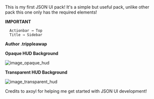 This is my first JSON UI pack! It's a simple but useful pack, unlike other pack this one only has the required elements!

**IMPORTANT**

      Actionbar → Top
      Title → Sidebar

**Author .trippleawap**

**Opaque HUD Background**

![image_opaque_hud](https://github.com/TrippleAWap/Sidebar-HUD/assets/90356816/a0ac68da-dd1e-43d9-a40c-73818df0a430)

**Transparent HUD Background**

![image_transparent_hud](https://github.com/TrippleAWap/Sidebar-HUD/assets/90356816/1a7a1771-cd35-4dde-a1cb-2c8b1b32ec59)


Credits to axoyl for helping me get started with JSON UI development!
